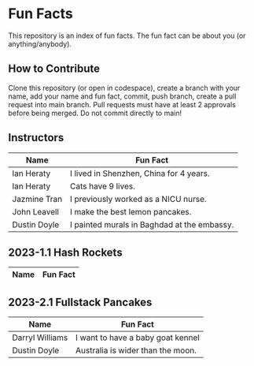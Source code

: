 # Fun Facts
This repository is an index of fun facts. The fun fact can be about you (or anything/anybody).

## How to Contribute
Clone this repository (or open in codespace), create a branch with your name, add your name and fun fact, commit, push branch, create a pull request into main branch. Pull requests must have at least 2 approvals before being merged. Do not commit directly to main!

## Instructors

| Name | Fun Fact |
| --- | --- |
| Ian Heraty | I lived in Shenzhen, China for 4 years. |
| Ian Heraty | Cats have 9 lives. |
| Jazmine Tran | I previously worked as a NICU nurse. |
| John Leavell | I make the best lemon pancakes. |
| Dustin Doyle | I painted murals in Baghdad at the embassy. |

## 2023-1.1 Hash Rockets

| Name | Fun Fact |
| --- | --- |


## 2023-2.1 Fullstack Pancakes

| Name | Fun Fact |
| --- | --- |
| Darryl Williams | I want to have a baby goat kennel |
| Dustin Doyle | Australia is wider than the moon. |

